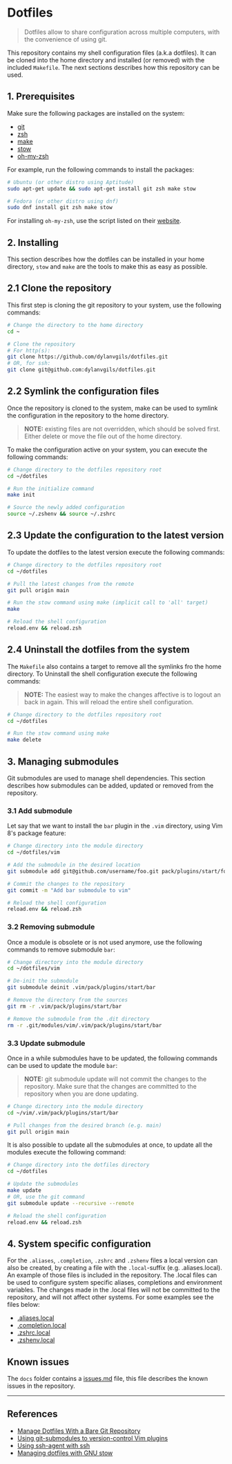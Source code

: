 # Dotfiles
> Dotfiles allow to share configuration across multiple computers, with the convenience of using git.

This repository contains my shell configuration files (a.k.a dotfiles). It can be cloned into the home directory and installed (or removed) with the included `Makefile`. The next sections describes how this repository can be used.

## 1. Prerequisites
Make sure the following packages are installed on the system:
- [git](https://git-scm.com/)
- [zsh](https://www.zsh.org/)
- [make](https://www.gnu.org/software/make/)
- [stow](https://www.gnu.org/software/stow/)
- [oh-my-zsh](https://ohmyz.sh/)

For example, run the following commands to install the packages:
```sh
# Ubuntu (or other distro using Aptitude)
sudo apt-get update && sudo apt-get install git zsh make stow

# Fedora (or other distro using dnf)
sudo dnf install git zsh make stow
```

For installing `oh-my-zsh`, use the script listed on their [website](https://ohmyz.sh/#install).

## 2. Installing
This section describes how the dotfiles can be installed in your home directory, `stow` and `make` are the tools to make this as easy as possible.

## 2.1 Clone the repository
This first step is cloning the git repository to your system, use the following commands:

```sh
# Change the directory to the home directory
cd ~

# Clone the repository
# For http(s):
git clone https://github.com/dylanvgils/dotfiles.git
# OR, for ssh:
git clone git@github.com:dylanvgils/dotfiles.git
```

## 2.2 Symlink the configuration files
Once the repository is cloned to the system, make can be used to symlink the configuration in the repository to the home directory.

> **NOTE:** existing files are not overridden, which should be solved first. Either delete or move the file out of the home directory.

To make the configuration active on your system, you can execute the following commands:

```sh
# Change directory to the dotfiles repository root
cd ~/dotfiles

# Run the initialize command
make init

# Source the newly added configuration
source ~/.zshenv && source ~/.zshrc
```

## 2.3 Update the configuration to the latest version
To update the dotfiles to the latest version execute the following commands:

```sh
# Change directory to the dotfiles repository root
cd ~/dotfiles

# Pull the latest changes from the remote
git pull origin main

# Run the stow command using make (implicit call to 'all' target)
make

# Reload the shell configuration
reload.env && reload.zsh
```

## 2.4 Uninstall the dotfiles from the system
The `Makefile` also contains a target to remove all the symlinks fro the home directory. To Uninstall the shell configuration execute the following commands:

> **NOTE:** The easiest way to make the changes affective is to logout an back in again. This will reload the entire shell configuration.

```sh
# Change directory to the dotfiles repository root
cd ~/dotfiles

# Run the stow command using make
make delete
```

## 3. Managing submodules
Git submodules are used to manage shell dependencies. This section describes how submodules can be added, updated or removed from the repository.

### 3.1 Add submodule
Let say that we want to install the `bar` plugin in the `.vim` directory, using Vim 8's package feature:

```bash
# Change directory into the module directory
cd ~/dotfiles/vim

# Add the submodule in the desired location
git submodule add git@github.com/username/foo.git pack/plugins/start/foo

# Commit the changes to the repository
git commit -m "Add bar submodule to vim"

# Reload the shell configuration
reload.env && reload.zsh
```

### 3.2 Removing submodule
Once a module is obsolete or is not used anymore, use the following commands to remove submodule `bar`:

```bash
# Change directory into the module directory
cd ~/dotfiles/vim

# De-init the submodule
git submodule deinit .vim/pack/plugins/start/bar

# Remove the directory from the sources
git rm -r .vim/pack/plugins/start/bar

# Remove the submodule from the .dit directory
rm -r .git/modules/vim/.vim/pack/plugins/start/bar
```

### 3.3 Update submodule
Once in a while submodules have to be updated, the following commands can be used to update the module `bar`:

> **NOTE:** git submodule update will not commit the changes to the repository. Make sure that the changes are committed to the repository when you are done updating.

```bash
# Change directory into the module directory
cd ~/vim/.vim/pack/plugins/start/bar

# Pull changes from the desired branch (e.g. main)
git pull origin main
```

It is also possible to update all the submodules at once, to update all the modules execute the following command:

```bash
# Change directory into the dotfiles directory
cd ~/dotfiles

# Update the submodules
make update
# OR, use the git command
git submodule update --recursive --remote

# Reload the shell configuration
reload.env && reload.zsh
```

## 4. System specific configuration

For the `.aliases`, `.completion`, `.zshrc` and `.zshenv` files a local version can also be created, by creating a file with the `.local`-suffix (e.g. .aliases.local). An example
of those files is included in the repository. The .local files can be used to configure system specific aliases, completions and environment variables. The changes made
in the .local files will not be committed to the repository, and will not affect other systems. For some examples see the files below:

- [.aliases.local](docs/examples/.aliases.local)
- [.completion.local](docs/examples/.completion.local)
- [.zshrc.local](docs/examples/.zshrc.local)
- [.zshenv.local](docs/examples/.zshenv.local)

## Known issues
The `docs` folder contains a [issues.md](docs/issues.md) file, this file describes the known issues in the repository.

---

## References

- [Manage Dotfiles With a Bare Git Repository](https://harfangk.github.io/2016/09/18/manage-dotfiles-with-a-git-bare-repository.html)
- [Using git-submodules to version-control Vim plugins](https://gist.github.com/manasthakur/d4dc9a610884c60d944a4dd97f0b3560)
- [Using ssh-agent with ssh](http://mah.everybody.org/docs/ssh)
- [Managing dotfiles with GNU stow](https://venthur.de/2021-12-19-managing-dotfiles-with-stow.html)
